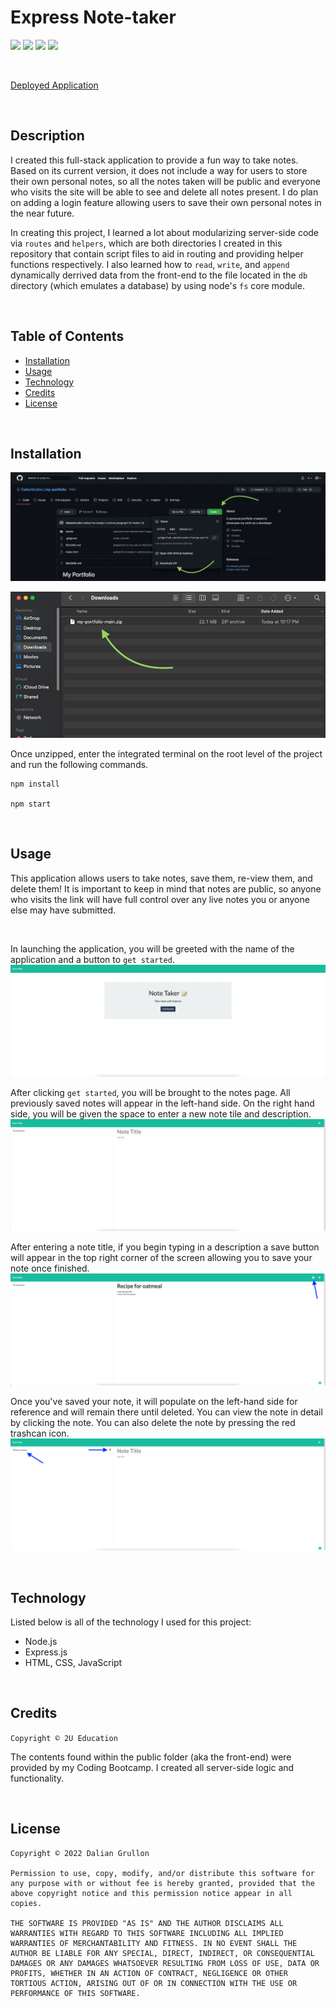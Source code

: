 # Express Note-taker
![](https://img.shields.io/github/followers/daliangrullon?style=social)
![](https://img.shields.io/github/last-commit/daliangrullon/note-taker-app?style=flat-square)
![](https://img.shields.io/github/languages/top/DalianGrullon/note-taker-app?style=flat-square)
![](https://img.shields.io/github/languages/count/daliangrullon/note-taker-app?style=flat-square)

<br>

[Deployed Application](https://express-note-taker-dg.herokuapp.com/)

<br>

## Description

I created this full-stack application to provide a fun way to take notes. Based on its current version, it does not include a way for users to store their own personal notes, so all the notes taken will be public and everyone who visits the site will be able to see and delete all notes present. I do plan on adding a login feature allowing users to save their own personal notes in the near future.

In creating this project, I learned a lot about modularizing server-side code via `routes` and `helpers`, which are both directories I created in this repository that contain script files to aid in routing and providing helper functions respectively. I also learned how to `read`, `write`, and `append` dynamically derrived data from the front-end to the file located in the `db` directory (which emulates a database) by using node's `fs` core module.

<br>

## Table of Contents

- [Installation](#installation)
- [Usage](#usage)
- [Technology](#technology)
- [Credits](#credits)
- [License](#license)

<br>

## Installation

![](./public/assets/images/installation-1.png)

![](./public/assets/images/installation-2.png)

Once unzipped, enter the integrated terminal on the root level of the project and run the following commands.

```
npm install

npm start
```

<br>

## Usage
This application allows users to take notes, save them, re-view them, and delete them! It is important to keep in mind that notes are public, so anyone who visits the link will have full control over any live notes you or anyone else may have submitted.

<br>

In launching the application, you will be greeted with the name of the application and a button to `get started`.
![](./public/assets/images/landing-page-example.png)

After clicking `get started`, you will be brought to the notes page. All previously saved notes will appear in the left-hand side. On the right hand side, you will be given the space to enter a new note tile and description.
![](./public/assets/images/notes-page-example.png)

After entering a note title, if you begin typing in a description a save button will appear in the top right corner of the screen allowing you to save your note once finished.
![](./public/assets/images/save-button-example.png)

Once you've saved your note, it will populate on the left-hand side for reference and will remain there until deleted. You can view the note in detail by clicking the note. You can also delete the note by pressing the red trashcan icon.
![](./public/assets/images/delete-note-example.png)

<br>

## Technology
Listed below is all of the technology I used for this project:
- Node.js
- Express.js
- HTML, CSS, JavaScript

<br>

## Credits 
`Copyright © 2U Education`

The contents found within the public folder (aka the front-end) were provided by my Coding Bootcamp. I created all server-side logic and functionality.

<br>

## License

    Copyright © 2022 Dalian Grullon

    Permission to use, copy, modify, and/or distribute this software for any purpose with or without fee is hereby granted, provided that the above copyright notice and this permission notice appear in all copies.

    THE SOFTWARE IS PROVIDED "AS IS" AND THE AUTHOR DISCLAIMS ALL WARRANTIES WITH REGARD TO THIS SOFTWARE INCLUDING ALL IMPLIED WARRANTIES OF MERCHANTABILITY AND FITNESS. IN NO EVENT SHALL THE AUTHOR BE LIABLE FOR ANY SPECIAL, DIRECT, INDIRECT, OR CONSEQUENTIAL DAMAGES OR ANY DAMAGES WHATSOEVER RESULTING FROM LOSS OF USE, DATA OR PROFITS, WHETHER IN AN ACTION OF CONTRACT, NEGLIGENCE OR OTHER TORTIOUS ACTION, ARISING OUT OF OR IN CONNECTION WITH THE USE OR PERFORMANCE OF THIS SOFTWARE.
